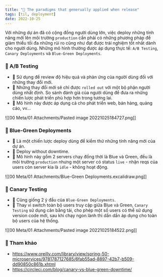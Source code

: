 ```yaml
---
title: "🌱 The paradigms that generually applied when release"
tags: [til, deployment]
date: 2022-10-25
---
```



Với những dự án đã có cộng đồng người dùng lớn, việc deploy những tính năng mới lên môi trường `production` cần phải có những phương pháp để giảm thiểu tối đa những rủi ro cũng như đạt được trải nghiệm tốt nhất dành cho người dùng.  Những mô hình thường được áp dụng thực tế: `A/B Testing`, `Canary Deployments`  và  `Blue-Green Deployments`.

### 🌿 A/B Testing
- 🌱 Sử dụng để review độ hiệu quả và phản ứng của người dùng đối với những thay đổi mới.
- 🌱 Những thay đổi mới sẽ chỉ được `rolled out` với một bộ phận người dùng nhất định. So sánh đánh giá của người dùng để đưa ra những chiến lược phát triển phù hợp hơn trong tương lai.
- 🌱 Mô hình này được áp dụng cả cho phát triển web, bán hàng, quảng cáo, vv... 

![[00 Meta/01 Attachments/Pasted image 20221025184727.png]]


### 🌿 Blue-Green Deployments
- 🌱 Là một chiến lược deploy dùng để kiểm thử những tính năng mới của dự án.
- 🌱 Deploy without downtime.
- 🌱 Mô hình này gồm 2 servers chạy đồng thời là Blue và Green, đều là môi trường `production` nhưng một server có status `live` - nhận reqs của users còn server kia là `idle` - không hoạt động.

![[00 Meta/01 Attachments/Blue-Green Deployments.excalidraw.png]]

### 🌿 Canary Testing
- 🌱 Cũng giống 2 ý đầu của  `Blue-Green Deployments`.
- 🌱 Thay vì switch toàn bộ users truy cập giữa Blue và Green, `Canary Testing` sử dụng cân bằng tải, cho phép một số users có thể sử dụng version code mới, sau khi chạy ngon lành thì dần dần áp dụng cho toàn bộ users của hệ thống.

![[00 Meta/01 Attachments/Pasted image 20221025184522.png]]

### 🌿 Tham khảo
- https://www.oreilly.com/library/view/spring-50-microservices/9781787127685/6fab55ad-8897-42b7-b509-dd90850c861b.xhtml
- https://circleci.com/blog/canary-vs-blue-green-downtime/
